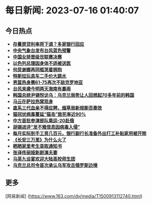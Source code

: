 
# 每日新闻: 2023-07-16 01:40:07
## 今日热点

- **[存量房贷利率将下调？多家银行回应](https://www.163.com/search?keyword=%E5%AD%98%E9%87%8F%E6%88%BF%E8%B4%B7%E5%88%A9%E7%8E%87%E5%B0%86%E4%B8%8B%E8%B0%83%EF%BC%9F%E5%A4%9A%E5%AE%B6%E9%93%B6%E8%A1%8C%E5%9B%9E%E5%BA%94)**
- **[中央气象台发布台风蓝色预警](https://www.163.com/search?keyword=%E4%B8%AD%E5%A4%AE%E6%B0%94%E8%B1%A1%E5%8F%B0%E5%8F%91%E5%B8%83%E5%8F%B0%E9%A3%8E%E8%93%9D%E8%89%B2%E9%A2%84%E8%AD%A6)**
- **[中国女排晋级世联赛决赛](https://www.163.com/search?keyword=%E4%B8%AD%E5%9B%BD%E5%A5%B3%E6%8E%92%E6%99%8B%E7%BA%A7%E4%B8%96%E8%81%94%E8%B5%9B%E5%86%B3%E8%B5%9B)**
- **[以色列总理因身体不适被送医](https://www.163.com/search?keyword=%E4%BB%A5%E8%89%B2%E5%88%97%E6%80%BB%E7%90%86%E5%9B%A0%E8%BA%AB%E4%BD%93%E4%B8%8D%E9%80%82%E8%A2%AB%E9%80%81%E5%8C%BB)**
- **[何炅谢娜再同框哭着拥抱](https://www.163.com/search?keyword=%E4%BD%95%E7%82%85%E8%B0%A2%E5%A8%9C%E5%86%8D%E5%90%8C%E6%A1%86%E5%93%AD%E7%9D%80%E6%8B%A5%E6%8A%B1)**
- **[特斯拉玩具车二手价大跳水](https://www.163.com/search?keyword=%E7%89%B9%E6%96%AF%E6%8B%89%E7%8E%A9%E5%85%B7%E8%BD%A6%E4%BA%8C%E6%89%8B%E4%BB%B7%E5%A4%A7%E8%B7%B3%E6%B0%B4)**
- **[男篮热身赛61-75再次不敌克罗地亚](https://www.163.com/search?keyword=%E7%94%B7%E7%AF%AE%E7%83%AD%E8%BA%AB%E8%B5%9B61-75%E5%86%8D%E6%AC%A1%E4%B8%8D%E6%95%8C%E5%85%8B%E7%BD%97%E5%9C%B0%E4%BA%9A)**
- **[台风来袭今明两天海南有暴雨](https://www.163.com/search?keyword=%E5%8F%B0%E9%A3%8E%E6%9D%A5%E8%A2%AD%E4%BB%8A%E6%98%8E%E4%B8%A4%E5%A4%A9%E6%B5%B7%E5%8D%97%E6%9C%89%E6%9A%B4%E9%9B%A8)**
- **[韩国总统尹锡悦访乌：乌克兰局势让人回想起70多年前的韩国](https://www.163.com/search?keyword=%E9%9F%A9%E5%9B%BD%E6%80%BB%E7%BB%9F%E5%B0%B9%E9%94%A1%E6%82%A6%E8%AE%BF%E4%B9%8C%EF%BC%9A%E4%B9%8C%E5%85%8B%E5%85%B0%E5%B1%80%E5%8A%BF%E8%AE%A9%E4%BA%BA%E5%9B%9E%E6%83%B3%E8%B5%B770%E5%A4%9A%E5%B9%B4%E5%89%8D%E7%9A%84%E9%9F%A9%E5%9B%BD)**
- **[马云在萨拉热窝现身](https://www.163.com/search?keyword=%E9%A9%AC%E4%BA%91%E5%9C%A8%E8%90%A8%E6%8B%89%E7%83%AD%E7%AA%9D%E7%8E%B0%E8%BA%AB)**
- **[直系三代血亲不得应聘，烟草局新规能否奏效](https://www.163.com/search?keyword=%E7%9B%B4%E7%B3%BB%E4%B8%89%E4%BB%A3%E8%A1%80%E4%BA%B2%E4%B8%8D%E5%BE%97%E5%BA%94%E8%81%98%EF%BC%8C%E7%83%9F%E8%8D%89%E5%B1%80%E6%96%B0%E8%A7%84%E8%83%BD%E5%90%A6%E5%A5%8F%E6%95%88)**
- **[猫冠状病毒蔓延“猫岛”致死率近90%](https://www.163.com/search?keyword=%E7%8C%AB%E5%86%A0%E7%8A%B6%E7%97%85%E6%AF%92%E8%94%93%E5%BB%B6%E2%80%9C%E7%8C%AB%E5%B2%9B%E2%80%9D%E8%87%B4%E6%AD%BB%E7%8E%87%E8%BF%9190%25)**
- **[中方首批参演部队乘运-20赴俄](https://www.163.com/search?keyword=%E4%B8%AD%E6%96%B9%E9%A6%96%E6%89%B9%E5%8F%82%E6%BC%94%E9%83%A8%E9%98%9F%E4%B9%98%E8%BF%90-20%E8%B5%B4%E4%BF%84)**
- **[胡锡进评“发不雅信息因病毒入侵”](https://www.163.com/search?keyword=%E8%83%A1%E9%94%A1%E8%BF%9B%E8%AF%84%E2%80%9C%E5%8F%91%E4%B8%8D%E9%9B%85%E4%BF%A1%E6%81%AF%E5%9B%A0%E7%97%85%E6%AF%92%E5%85%A5%E4%BE%B5%E2%80%9D)**
- **[每月实际到手工资几百元，银行副行长准备外出打工补贴家用被开除](https://www.163.com/search?keyword=%E6%AF%8F%E6%9C%88%E5%AE%9E%E9%99%85%E5%88%B0%E6%89%8B%E5%B7%A5%E8%B5%84%E5%87%A0%E7%99%BE%E5%85%83%EF%BC%8C%E9%93%B6%E8%A1%8C%E5%89%AF%E8%A1%8C%E9%95%BF%E5%87%86%E5%A4%87%E5%A4%96%E5%87%BA%E6%89%93%E5%B7%A5%E8%A1%A5%E8%B4%B4%E5%AE%B6%E7%94%A8%E8%A2%AB%E5%BC%80%E9%99%A4)**
- **[《长安三万里》为什么火了](https://www.163.com/search?keyword=%E3%80%8A%E9%95%BF%E5%AE%89%E4%B8%89%E4%B8%87%E9%87%8C%E3%80%8B%E4%B8%BA%E4%BB%80%E4%B9%88%E7%81%AB%E4%BA%86)**
- **[晒晒家里考生录取通知书](https://www.163.com/search?keyword=%E6%99%92%E6%99%92%E5%AE%B6%E9%87%8C%E8%80%83%E7%94%9F%E5%BD%95%E5%8F%96%E9%80%9A%E7%9F%A5%E4%B9%A6)**
- **[张译佟丽娅新剧演夫妻](https://www.163.com/search?keyword=%E5%BC%A0%E8%AF%91%E4%BD%9F%E4%B8%BD%E5%A8%85%E6%96%B0%E5%89%A7%E6%BC%94%E5%A4%AB%E5%A6%BB)**
- **[马英九设宴欢迎大陆高校师生团](https://www.163.com/search?keyword=%E9%A9%AC%E8%8B%B1%E4%B9%9D%E8%AE%BE%E5%AE%B4%E6%AC%A2%E8%BF%8E%E5%A4%A7%E9%99%86%E9%AB%98%E6%A0%A1%E5%B8%88%E7%94%9F%E5%9B%A2)**
- **[乌克兰总司令首次承认乌军攻击俄罗斯边境](https://www.163.com/search?keyword=%E4%B9%8C%E5%85%8B%E5%85%B0%E6%80%BB%E5%8F%B8%E4%BB%A4%E9%A6%96%E6%AC%A1%E6%89%BF%E8%AE%A4%E4%B9%8C%E5%86%9B%E6%94%BB%E5%87%BB%E4%BF%84%E7%BD%97%E6%96%AF%E8%BE%B9%E5%A2%83)**

## 更多
[网易新闻] (https://www.163.com/dy/media/T1500913112740.html)
